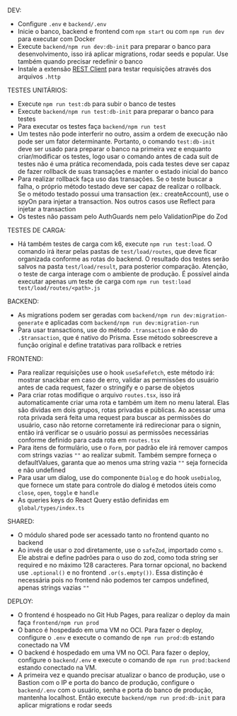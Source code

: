 DEV:

- Configure `.env` e `backend/.env`
- Inicie o banco, backend e frontend com `npm start` ou com `npm run dev` para executar com Docker
- Execute `backend/npm run dev:db-init` para preparar o banco para desenvolvimento, isso irá aplicar migrations, rodar seeds e popular. Use também quando precisar redefinir o banco
- Instale a extensão [REST Client](https://marketplace.visualstudio.com/items?itemName=humao.rest-client) para testar requisições através dos arquivos `.http`

TESTES UNITÁRIOS:

- Execute `npm run test:db` para subir o banco de testes
- Execute `backend/npm run test:db-init` para preparar o banco para testes
- Para executar os testes faça `backend/npm run test`
- Um testes não pode interferir no outro, assim a ordem de execução não pode ser um fator determinante. Portanto, o comando `test:db-init` deve ser usado para preparar o banco na primeira vez e enquanto criar/modificar os testes, logo usar o comando antes de cada suit de testes não é uma prática recomendada, pois cada testes deve ser capaz de fazer rollback de suas transações e manter o estado inicial do banco
- Para realizar rollback faça uso das transações. Se o teste buscar a falha, o próprio método testado deve ser capaz de realizar o rollback. Se o método testado possui uma transaction (ex.: createAccount), use o spyOn para injetar a transaction. Nos outros casos use Reflect para injetar a transaction
- Os testes não passam pelo AuthGuards nem pelo ValidationPipe do Zod

TESTES DE CARGA:

- Há também testes de carga com k6, execute `npm run test:load`. O comando irá iterar pelas pastas de `test/load/routes`, que deve ficar organizada conforme as rotas do backend. O resultado dos testes serão salvos na pasta `test/load/result`, para posterior comparação. Atenção, o teste de carga interage com o ambiente de produção. É possível ainda executar apenas um teste de carga com `npm run test:load test/load/routes/<path>.js`

BACKEND:

- As migrations podem ser geradas com `backend/npm run dev:migration-generate` e aplicadas com `backend/npm run dev:migration-run`
- Para usar transactions, use do método `.transaction` e não do `.$transaction`, que é nativo do Prisma. Esse método sobreescreve a função original e define tratativas para rollback e retries

FRONTEND:

- Para realizar requisições use o hook `useSafeFetch`, este método irá: mostrar snackbar em caso de erro, validar as permissões do usuário antes de cada request, fazer o stringify e o parse de objetos
- Para criar rotas modifique o arquivo `routes.tsx`, isso irá automaticamente criar uma rota e também um item no menu lateral. Elas são dividas em dois grupos, rotas privadas e públicas. Ao acessar uma rota privada será feita uma request para buscar as permissões do usuário, caso não retorne corretamente irá redirecionar para o signin, então irá verificar se o usuário possui as permissões necessárias conforme definido para cada rota em `routes.tsx`
- Para itens de formulário, use o `Form`, por padrão ele irá remover campos com strings vazias `""` ao realizar submit. Também sempre forneça o defaultValues, garanta que ao menos uma string vazia `""` seja fornecida e não undefined
- Para usar um dialog, use do componente `Dialog` e do hook `useDialog`, que fornece um state para controle do dialog é metodos úteis como `close`, `open`, `toggle` e `handle`
- As queries keys do React Query estão definidas em `global/types/index.ts`

SHARED:

- O módulo shared pode ser acessado tanto no frontend quanto no backend
- Ao invés de usar o zod diretamente, use o `safeZod`, importado como `s`. Ele abstrai e define padrões para o uso do zod, como toda string ser required e no máximo 128 caracteres. Para tornar opcional, no backend use `.optional()` e no frontend `.or(s.empty())`. Essa distinção é necessária pois no frontend não podemos ter campos undefined, apenas strings vazias `""`

DEPLOY:

- O frontend é hospeado no Git Hub Pages, para realizar o deploy da main faça `frontend/npm run prod`
- O banco é hospedado em uma VM no OCI. Para fazer o deploy, configure o `.env` e execute o comando de `npm run prod:db` estando conectado na VM
- O backend é hospedado em uma VM no OCI. Para fazer o deploy, configure o `backend/.env` e execute o comando de `npm run prod:backend` estando conectado na VM.
- A primeira vez e quando precisar atualizar o banco de produção, use o Bastion com o IP e porta do banco de produção, configure o `backend/.env` com o usuário, senha e porta do banco de produção, mantenha localhost. Então execute `backend/npm run prod:db-init` para aplicar migrations e rodar seeds
